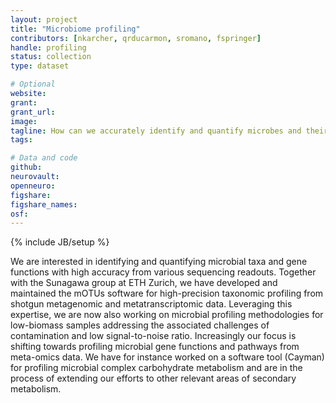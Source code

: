 ```yaml
---
layout: project
title: "Microbiome profiling"
contributors: [nkarcher, qrducarmon, sromano, fspringer]
handle: profiling
status: collection
type: dataset

# Optional
website:
grant:
grant_url:
image: 
tagline: How can we accurately identify and quantify microbes and their gene functions from various sequencing readouts including ones generated from low-biomass samples? 
tags: 

# Data and code
github: 
neurovault:
openneuro:
figshare:
figshare_names:
osf:
---
```

{% include JB/setup %}

We are interested in identifying and quantifying microbial taxa and gene functions with high accuracy from various sequencing readouts. Together with the Sunagawa group at ETH Zurich, we have developed and maintained the mOTUs software for high-precision taxonomic profiling from shotgun metagenomic and metatranscriptomic data. Leveraging this expertise, we are now also working on microbial profiling methodologies for low-biomass samples addressing the associated challenges of contamination and low signal-to-noise ratio. Increasingly our focus is shifting towards profiling microbial gene functions and pathways from meta-omics data. We have for instance worked on a software tool (Cayman) for profiling microbial complex carbohydrate metabolism and are in the process of extending our efforts to other relevant areas of secondary metabolism.